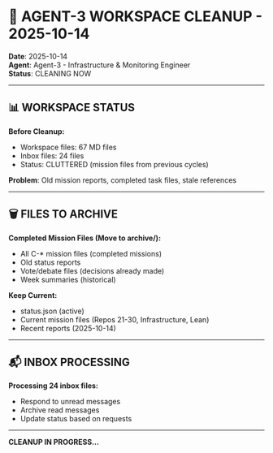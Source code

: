 # 🧹 AGENT-3 WORKSPACE CLEANUP - 2025-10-14

**Date**: 2025-10-14  
**Agent**: Agent-3 - Infrastructure & Monitoring Engineer  
**Status**: CLEANING NOW

---

## 📊 WORKSPACE STATUS

**Before Cleanup:**
- Workspace files: 67 MD files
- Inbox files: 24 files
- Status: CLUTTERED (mission files from previous cycles)

**Problem**: Old mission reports, completed task files, stale references

---

## 🗑️ FILES TO ARCHIVE

**Completed Mission Files (Move to archive/):**
- All C-* mission files (completed missions)
- Old status reports
- Vote/debate files (decisions already made)
- Week summaries (historical)

**Keep Current:**
- status.json (active)
- Current mission files (Repos 21-30, Infrastructure, Lean)
- Recent reports (2025-10-14)

---

## 📬 INBOX PROCESSING

**Processing 24 inbox files:**
- Respond to unread messages
- Archive read messages
- Update status based on requests

---

**CLEANUP IN PROGRESS...**


